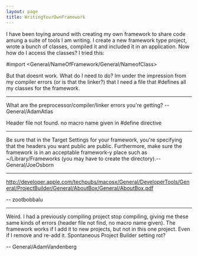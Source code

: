 ```yaml
---
layout: page
title: WritingYourOwnFramework
---
```


I have been toying around with creating my own framework to share code amung a suite of tools I am writing. I create a new framework type project, wrote a bunch of classes, compiled it and included it in an application. Now how do I access the classes? I tried this:
    
#import <General/NameOfFramework/General/NameofClass> 

But that doesnt work. What do I need to do? Im under the impression from my compiler errors (or is that the linker?) that I need a file that #defines all my classes for the framework.

----

What are the preprocessor/compiler/linker errors you're getting? -- General/AdamAtlas

Header file not found. no macro name given in #define directive

----

Be sure that in the Target Settings for your framework, you're specifying that the headers you want public are public.  Furthermore, make sure the framework is in an acceptable framework-y place such as ~/Library/Frameworks (you may have to create the directory).--General/JoeOsborn

----

 http://developer.apple.com/techpubs/macosx/General/DeveloperTools/General/ProjectBuilder/General/AboutBox/General/AboutBox.pdf

-- zootbobbalu

----

Weird. I had a previously compiling project stop compiling, giving me these same kinds of errors (header file not find, no macro name given). The framework works if I add it to new projects, but not in this one project. Even if I remove and re-add it. Spontaneous Project Builder setting rot?

-- General/AdamVandenberg
